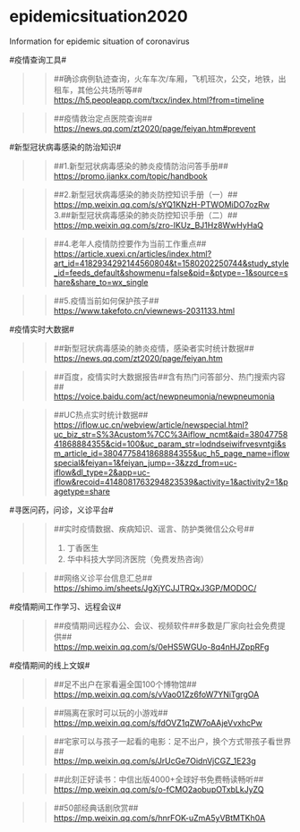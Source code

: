 # epidemicsituation2020  
Information for epidemic situation of coronavirus  

#疫情查询工具#  
>>##确诊病例轨迹查询，火车车次/车厢，飞机班次，公交，地铁，出租车，其他公共场所等##  
>>https://h5.peopleapp.com/txcx/index.html?from=timeline

>>##疫情救治定点医院查询##  
>>https://news.qq.com/zt2020/page/feiyan.htm#prevent


#新型冠状病毒感染的防治知识#  
>>##1.新型冠状病毒感染的肺炎疫情防治问答手册##  
>>https://promo.jiankx.com/topic/handbook

>>##2.新型冠状病毒感染的肺炎防控知识手册（一）##  
>>https://mp.weixin.qq.com/s/sYQ1KNzH-PTWOMiDO7ozRw  
>>3.##新型冠状病毒感染的肺炎防控知识手册（二）##  
>>https://mp.weixin.qq.com/s/zro-IKUz_BJ1Hz8WwHyHaQ

>>##4.老年人疫情防控要作为当前工作重点##  
>>https://article.xuexi.cn/articles/index.html?art_id=4182934292144560804&t=1580202250744&study_style_id=feeds_default&showmenu=false&pid=&ptype=-1&source=share&share_to=wx_single

>>##5.疫情当前如何保护孩子##  
>>https://www.takefoto.cn/viewnews-2031133.html

#疫情实时大数据#  
>>##新型冠状病毒感染的肺炎疫情，感染者实时统计数据##  
>>https://news.qq.com/zt2020/page/feiyan.htm

>>##百度，疫情实时大数据报告##含有热门问答部分、热门搜索内容##  
>>https://voice.baidu.com/act/newpneumonia/newpneumonia

>>##UC热点实时统计数据##  
>>https://iflow.uc.cn/webview/article/newspecial.html?uc_biz_str=S%3Acustom%7CC%3Aiflow_ncmt&aid=3804775841868884355&cid=100&uc_param_str=lodndseiwifrvesvntgi&sm_article_id=3804775841868884355&uc_h5_page_name=iflowspecial&feiyan=1&feiyan_jump=-3&zzd_from=uc-iflow&dl_type=2&app=uc-iflow&recoid=4148081763294823539&activity=1&activity2=1&pagetype=share

#寻医问药，问诊，义诊平台#  
>>##实时疫情数据、疾病知识、谣言、防护类微信公众号##  
>>1. 丁香医生  
>>2. 华中科技大学同济医院（免费发热咨询）  

>>##网络义诊平台信息汇总##   
>>https://shimo.im/sheets/JgXjYCJJTRQxJ3GP/MODOC/

#疫情期间工作学习、远程会议#  
>>##疫情期间远程办公、会议、视频软件##多数是厂家向社会免费提供##  
>>https://mp.weixin.qq.com/s/0eHS5WGUo-8q4nHJZppRFg


#疫情期间的线上文娱#
>>##足不出户在家看遍全国100个博物馆##   
>>https://mp.weixin.qq.com/s/vVao01Zz6foW7YNiTgrgOA

>>##隔离在家时可以玩的小游戏##  
>>https://mp.weixin.qq.com/s/fdOVZ1qZW7oAAjeVvxhcPw

>>##宅家可以与孩子一起看的电影：足不出户，换个方式带孩子看世界##   
>>https://mp.weixin.qq.com/s/JrUcGe7OidnVjCGZ_1E23g

>>##此刻正好读书：中信出版4000+全球好书免费畅读畅听##   
>>https://mp.weixin.qq.com/s/o-fCMO2aobupOTxbLkJyZQ

>>##50部经典话剧欣赏##  
>>https://mp.weixin.qq.com/s/hnrFOK-uZmA5yVBtMTKh0A



